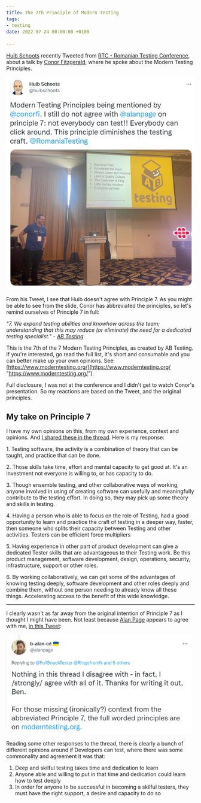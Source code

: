 ```yaml
---
title: The 7th Principle of Modern Testing
tags:
- testing
date: 2022-07-24 00:00:00 +0100

---
```

[Huib Schoots](https://twitter.com/huibschoots) recently Tweeted from [RTC - Romanian Testing Conference](https://twitter.com/RomaniaTesting), about a talk by [Conor Fitzgerald](https://twitter.com/conorfi), where he spoke about the Modern Testing Principles.

![](/uploads/tweet-about-principles-of-software-testing.PNG)

From his Tweet, I see that Huib doesn't agree with Principle 7. As you might be able to see from the slide, Conor has abbreviated the principles, so let's remind ourselves of Principle 7 in full:

_"7. We expand testing abilities and knowhow across the team; understanding that this may reduce (or eliminate) the need for a dedicated testing specialist." -_ [_AB Testing_](https://www.moderntesting.org/)

This is the 7th of the 7 Modern Testing Principles, as created by AB Testing. If you're interested, go read the full list, it's short and consumable and you can better make up your own opinions. See: [https://www.moderntesting.org/](https://www.moderntesting.org/ "https://www.moderntesting.org/").

Full disclosure, I was not at the conference and I didn't get to watch Conor's presentation. So my reactions are based on the Tweet, and the original principles.

## My take on Principle 7

I have my own opinions on this, from my own experience, context and opinions. And [I shared these in the thread](https://twitter.com/FullSnackTester/status/1550931166148034560). Here is my response:

1\. Testing software, the activity is a combination of theory that can be taught, and practice that can be done.

2\. Those skills take time, effort and mental capacity to get good at. It's an investment not everyone is willing to, or has capacity to do.

3\. Though ensemble testing, and other collaborative ways of working, anyone involved in using of creating software can usefully and meaningfully contribute to the testing effort. In doing so, they may pick up some theory and skills in testing.

4\. Having a person who is able to focus on the role of Testing, had a good opportunity to learn and practice the craft of testing in a deeper way, faster, then someone who splits their capacity between Testing and other activities. Testers can be efficient force multipliers

5\. Having experience in other part of product development can give a dedicated Tester skills that are advantageous to their Testing work. Be this product management, software development, design, operations, security, infrastructure, support or other roles.

6\. By working collaboratively, we can get some of the advantages of knowing testing deeply, software development and other roles deeply and combine them, without one person needing to already know all these things. Accelerating access to the benefit of this wide knowledge.

***

I clearly wasn't as far away from the original intention of Principle 7 as I thought I might have been. Not least because [Alan Page](https://twitter.com/alanpage) appears to agree with me, [in this Tweet](https://twitter.com/alanpage/status/1550942384845770752?s=20&t=d9zDpJ1VB0ev-tpQD8sOgQ):

![](/uploads/alan-agrees.PNG)

Reading some other responses to the thread, there is clearly a bunch of different opinions around if Developers can test, where there was some commonality and agreement it was that:

1. Deep and skilful testing takes time and dedication to learn
2. Anyone able and willing to put in that time and dedication could learn how to test deeply
3. In order for anyone to be successful in becoming a skilful testers, they must have the right support, a desire and capacity to do so